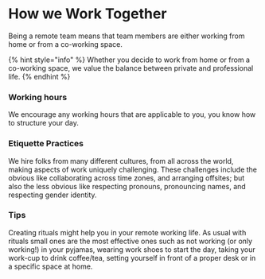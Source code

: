 # How we Work Together

Being a remote team means that team members are either working from home or from a co-working space.

{% hint style="info" %}
Whether you decide to work from home or from a co-working space, we value the balance between private and professional life.
{% endhint %}

### Working hours

We encourage any working hours that are applicable to you, you know how to structure your day.

### Etiquette Practices

We hire folks from many different cultures, from all across the world, making aspects of work uniquely challenging. These challenges include the obvious like collaborating across time zones, and arranging offsites; but also the less obvious like respecting pronouns, pronouncing names, and respecting gender identity.

### Tips

Creating rituals might help you in your remote working life. As usual with rituals small ones are the most effective ones such as not working (or only working!) in your pyjamas, wearing work shoes to start the day, taking your work-cup to drink coffee/tea, setting yourself in front of a proper desk or in a specific space at home.
